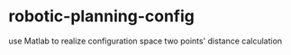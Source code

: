 # robotic-planning-config
use Matlab to realize configuration space two points' distance  calculation
